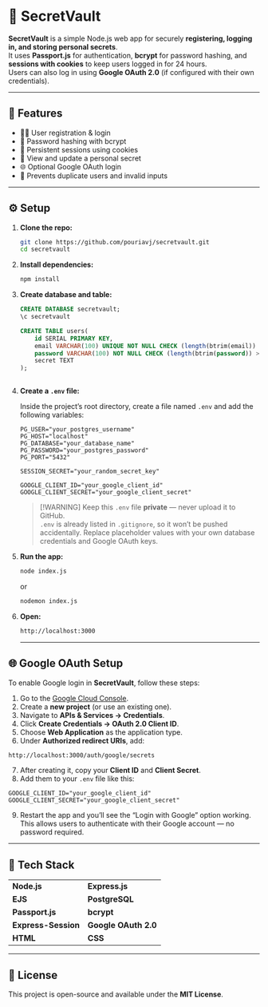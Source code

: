 # 🔐 SecretVault

**SecretVault** is a simple Node.js web app for securely **registering, logging in, and storing personal secrets**.  
It uses **Passport.js** for authentication, **bcrypt** for password hashing, and **sessions with cookies** to keep users logged in for 24 hours.  
Users can also log in using **Google OAuth 2.0** (if configured with their own credentials).

---

## 🚀 Features

- 🧍‍♂️ User registration & login  
- 🔑 Password hashing with bcrypt  
- 🍪 Persistent sessions using cookies  
- 🔐 View and update a personal secret  
- 🌐 Optional Google OAuth login  
- 🧾 Prevents duplicate users and invalid inputs  

---

## ⚙️ Setup

1. **Clone the repo:**
   ```bash
   git clone https://github.com/pouriavj/secretvault.git
   cd secretvault
   ```
2. **Install dependencies:**
   ```bash
   npm install

   ```
3. **Create database and table:**
   ```sql
   CREATE DATABASE secretvault;
   \c secretvault
   
   CREATE TABLE users(
	   id SERIAL PRIMARY KEY,
	   email VARCHAR(100) UNIQUE NOT NULL CHECK (length(btrim(email)) > 0),
	   password VARCHAR(100) NOT NULL CHECK (length(btrim(password)) > 0),
       secret TEXT
   );
      
   ```
4. **Create a `.env` file:**

   	Inside the project’s root directory, create a file named `.env` and add the following variables:

	```env
	PG_USER="your_postgres_username"
	PG_HOST="localhost"
	PG_DATABASE="your_database_name"
	PG_PASSWORD="your_postgres_password"
	PG_PORT="5432"
	
	SESSION_SECRET="your_random_secret_key"
	
	GOOGLE_CLIENT_ID="your_google_client_id"
	GOOGLE_CLIENT_SECRET="your_google_client_secret"
	```
	> \[!WARNING\]
	> Keep this `.env` file **private** — never upload it to GitHub.   
	> `.env` is already listed in `.gitignore`, so it won’t be pushed accidentally.
	> Replace placeholder values with your own database credentials and Google OAuth keys.
	
	 
5. **Run the app:**
   ```bash
   node index.js

   ```
   or
   ```bash
   nodemon index.js

   ```
6. **Open:**
   ```bash
   http://localhost:3000

   ```

   ---

## 🌐 Google OAuth Setup

To enable Google login in **SecretVault**, follow these steps:

1. Go to the [Google Cloud Console](https://console.cloud.google.com/).  
2. Create a **new project** (or use an existing one).  
3. Navigate to **APIs & Services → Credentials**.  
4. Click **Create Credentials → OAuth 2.0 Client ID**.  
5. Choose **Web Application** as the application type.  
6. Under **Authorized redirect URIs**, add:
```bash
http://localhost:3000/auth/google/secrets
```
7. After creating it, copy your **Client ID** and **Client Secret**.  
8. Add them to your `.env` file like this:
```env
GOOGLE_CLIENT_ID="your_google_client_id"
GOOGLE_CLIENT_SECRET="your_google_client_secret"
```
9. Restart the app and you’ll see the “Login with Google” option working.
This allows users to authenticate with their Google account — no password required.

---

## 🧰 Tech Stack

<table>
  <tr>
    <td><b>Node.js</b></td>
    <td><b>Express.js</b></td>
  </tr>
  <tr>
    <td><b>EJS</b></td>
    <td><b>PostgreSQL</b></td>
  </tr>
  <tr>
    <td><b>Passport.js</b></td>
    <td><b>bcrypt</b></td>
  </tr>
  <tr>
    <td><b>Express-Session</b></td>
    <td><b>Google OAuth 2.0</b></td>
  </tr>
  <tr>
    <td><b>HTML</b></td>
    <td><b>CSS</b></td>
  </tr>
</table>

---

## 📜 License

This project is open-source and available under the **MIT License**.  

